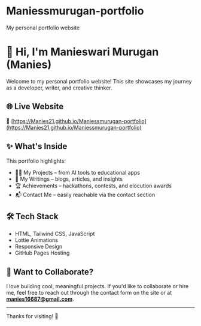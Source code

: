# Maniessmurugan-portfolio
 My personal portfolio website
 # 👋 Hi, I'm Manieswari Murugan (Manies)
 
 Welcome to my personal portfolio website! This site showcases my journey as a developer, writer, and creative thinker.
 
 ## 🌐 Live Website  
 🔗 [https://Manies21.github.io/Maniessmurugan-portfolio](https://Manies21.github.io/Maniessmurugan-portfolio)
 
 ## ✨ What's Inside
 
 This portfolio highlights:
 
 - 👩‍💻 My Projects – from AI tools to educational apps  
 - 📝 My Writings – blogs, articles, and insights  
 - 🏆 Achievements – hackathons, contests, and elocution awards  
 - 📬 Contact Me – easily reachable via the contact section
 
 ## 🛠️ Tech Stack
 
 - HTML, Tailwind CSS, JavaScript  
 - Lottie Animations  
 - Responsive Design  
 - GitHub Pages Hosting
 
 ## 🚀 Want to Collaborate?
 
 I love building cool, meaningful projects. If you'd like to collaborate or hire me, feel free to reach out through the contact form on the site or at **manies16687@gmail.com**.
 
 ---
 
 Thanks for visiting! 💜
